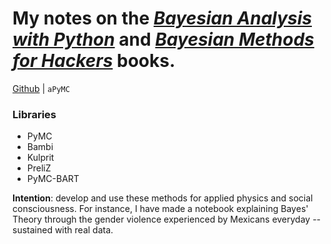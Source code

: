 # My notes on the [_Bayesian Analysis with Python_](https://www.packtpub.com/en-ec/product/bayesian-analysis-with-python-9781805127161) and [_Bayesian Methods for Hackers_](https://www.amazon.com/Bayesian-Methods-Hackers-Probabilistic-Addison-Wesley/dp/0133902838) books.

[Github](https://github.com/aloctavodia/BAP3) | `aPyMC`

### Libraries

* PyMC
* Bambi
* Kulprit
* PreliZ
* PyMC-BART

**Intention**: develop and use these methods for applied physics and social consciousness. For instance, I have made a notebook explaining Bayes' Theory through the gender violence experienced by Mexicans everyday -- sustained with real data. 
